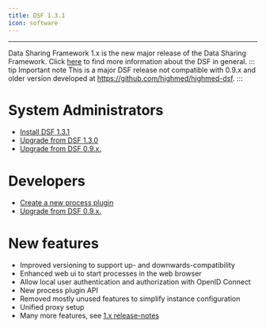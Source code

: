 ```yaml
---
title: DSF 1.3.1
icon: software
---
```

---

Data Sharing Framework 1.x is the new major release of the Data Sharing Framework. Click [here](/introduction/) to find more information about the DSF in general.
::: tip Important note
This is a major DSF release not compatible with 0.9.x and older version developed at https://github.com/highmed/highmed-dsf.
:::

# System Administrators
- [Install DSF 1.3.1](maintain/install)
- [Upgrade from DSF 1.3.0](maintain/upgrade-from-1)
- [Upgrade from DSF 0.9.x.](maintain/upgrade-from-0)


# Developers
- [Create a new process plugin](develop/create)
- [Upgrade from DSF 0.9.x.](develop/upgrade-from-0)

# New features
- Improved versioning to support up- and downwards-compatibility
- Enhanced web ui to start processes in the web browser
- Allow local user authentication and authorization with OpenID Connect
- New process plugin API
- Removed mostly unused features to simplify instance configuration
- Unified proxy setup
- Many more features, see [1.x release-notes](https://github.com/datasharingframework/dsf/releases)


